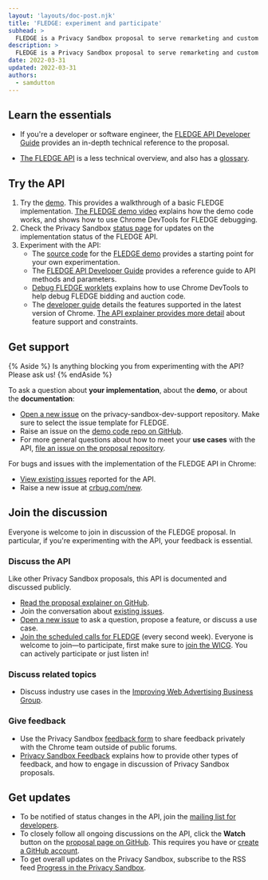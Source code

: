 ```yaml
---
layout: 'layouts/doc-post.njk'
title: 'FLEDGE: experiment and participate'
subhead: >
  FLEDGE is a Privacy Sandbox proposal to serve remarketing and custom audience use cases, designed so it cannot be used by third parties to track user browsing behavior across sites.
description: >
  FLEDGE is a Privacy Sandbox proposal to serve remarketing and custom audience use cases, designed so it cannot be used by third parties to track user browsing behavior across sites. The API enables on-device auctions by the browser, to choose relevant ads from websites the user has previously visited.
date: 2022-03-31
updated: 2022-03-31
authors:
  - samdutton
---
```


## Learn the essentials

* If you're a developer or software engineer, the [FLEDGE API Developer Guide](/blog/fledge-api)
provides an in-depth technical reference to the proposal.

* [The FLEDGE API](/docs/privacy-sandbox/fledge) is a less technical overview, and also has a
[glossary](/docs/privacy-sandbox/fledge#glossary).


## Try the API

1. Try the [demo](https://fledge-demo.glitch.me). This provides a walkthrough of a basic FLEDGE
implementation. [The FLEDGE demo video](https://www.youtube.com/watch?v=znDD0gkdJyM&list=PLNYkxOF6rcICntazGfSVKSj5EwuR9w5Nv)
explains how the demo code works, and shows how to use Chrome DevTools for FLEDGE debugging.
2. Check the Privacy Sandbox [status page](/docs/privacy-sandbox/status/#fledge) for updates on the
implementation status of the FLEDGE API.
3. Experiment with the API:
   * The [source code](https://github.com/JackJey/fledge-demo) for the [FLEDGE demo](https://fledge-demo.glitch.me)
   provides a starting point for your own experimentation.
   * The [FLEDGE API Developer Guide](/blog/fledge-api) provides a reference guide to API methods
   and parameters.
   * [Debug FLEDGE worklets](/blog/fledge-api/#debug-fledge-worklets)
   explains how to use Chrome DevTools to help debug FLEDGE bidding and auction code.
   * The [developer guide](/blog/fledge-api/#what-features-are-supported-behind-these-feature-flags-in-the-latest-version-of-chrome)
   details the features supported in the latest version of Chrome. [The API explainer provides more detail](https://github.com/WICG/turtledove/blob/main/FLEDGE.md#summary)
   about feature support and constraints.


## Get support

{% Aside %}
Is anything blocking you from experimenting with the API? Please ask us!
{% endAside %}

To ask a question about **your implementation**, about the **demo**, or about the **documentation**:
* [Open a new issue](https://github.com/GoogleChromeLabs/privacy-sandbox-dev-support/issues/new/choose)
on the privacy-sandbox-dev-support repository. Make sure to select the issue template for FLEDGE.
* Raise an issue on the [demo code repo on GitHub](https://github.com/JackJey/fledge-demo).
* For more general questions about how to meet your **use cases** with the API,
[file an issue on the proposal repository](https://github.com/WICG/turtledove/issues/new).

For bugs and issues with the implementation of the FLEDGE API in Chrome:
* [View existing issues](https://bugs.chromium.org/p/chromium/issues/list?q=component:Blink%3EInterestGroups)
reported for the API.
* Raise a new issue at [crbug.com/new](https://crbug.com/new).


## Join the discussion

Everyone is welcome to join in discussion of the FLEDGE proposal. In particular, if you're
experimenting with the API, your feedback is essential.

### Discuss the API

Like other Privacy Sandbox proposals, this API is documented and discussed publicly.

- [Read the proposal explainer on GitHub](https://github.com/WICG/turtledove/blob/main/FLEDGE.md).
- Join the conversation about [existing issues](https://github.com/WICG/turtledove/issues).
- [Open a new issue](https://github.com/WICG/turtledove/issues/new) to ask a question, propose a
feature, or discuss a use case.
- [Join the scheduled calls for FLEDGE](https://github.com/WICG/turtledove/issues/88) (every
  second week). Everyone is welcome to join&mdash;to participate, first make sure to [join the
  WICG](https://www.w3.org/community/wicg/). You can actively participate or just listen in!

### Discuss related topics

- Discuss industry use cases in the [Improving Web Advertising Business Group](https://www.w3.org/community/web-adv/participants).

### Give feedback

* Use the Privacy Sandbox [feedback form](/docs/privacy-sandbox/feedback/#feedback-form)
to share feedback privately with the Chrome team outside of public forums.
* [Privacy Sandbox Feedback](/docs/privacy-sandbox/feedback/#fledge-api) explains how to provide
other types of feedback, and how to engage in discussion of Privacy Sandbox proposals.


## Get updates

- To be notified of status changes in the API, join the [mailing list for
  developers](https://groups.google.com/u/3/a/chromium.org/g/fledge-api-announce).
- To closely follow all ongoing discussions on the API, click the **Watch** button on the [proposal page on
  GitHub](https://github.com/WICG/turtledove/blob/main/FLEDGE.md). This requires you have or [create a GitHub
  account](https://docs.github.com/en/get-started/signing-up-for-github/signing-up-for-a-new-github-account).
- To get overall updates on the Privacy Sandbox, subscribe to the RSS feed [Progress in the Privacy
  Sandbox](/tags/progress-in-the-privacy-sandbox/).
